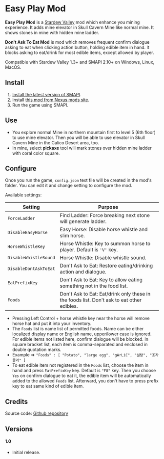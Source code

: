 Easy Play Mod
========

**Easy Play Mod** is a [Stardew Valley](http://stardewvalley.net/) mod
which enhance you mining experience.
It adds mine elevator in Skull Cavern Mine like normal mine.
It shows stones in mine with hidden mine ladder.

**Don't Ask To Eat Mod** is mod
which removes frequent confirm dialogue asking to eat
when clicking action button, holding edible item in hand.
It blocks asking to eat/drink for most edible items, except allowed by player.

Compatible with Stardew Valley 1.3+ and SMAPI 2.10+ on Windows, Linux, MacOS.

## Install
1. [Install the latest version of SMAPI](https://smapi.io).
2. Install [this mod from Nexus mods site](http://www.nexusmods.com/stardewvalley/mods/???).
3. Run the game using SMAPI.

## Use

 * You explore normal Mine in northern mountain first to level 5 (6th floor) to use mine elevator. Then you will be able to use elevator in Skull Cavern Mine in the Calico Desert area, too.
 * In mine, select **pickaxe** tool will mark stones over hidden mine ladder with coral color square.

## Configure
Once you run the game, `config.json` text file will be created in the mod's folder.
You can edit it and change setting to configure the mod.

Available settings:

Setting                     | Purpose
----------------------------|------------------------------------------------
`ForceLadder`               | Find Ladder: Force breaking next stone will generate ladder.
`DisableEasyHorse`          | Easy Horse: Disable horse whistle and slim horse.
`HorseWhistleKey`           | Horse Whistle: Key to summon horse to player. Default is `'V'` key.
`DisableWhistleSound`       | Horse Whistle: Disable whistle sound.
`DisableDontAskToEat`       | Don't Ask to Eat: Restore eating/drinking action and dialogue.
`EatPrefixKey`              | Don't Ask to Eat: Key to allow eating something not in the food list.
`Foods`                     | Don't Ask to Eat: Eat/drink only these in the foods list. Don't ask to eat other edibles.

 * Pressing Left Control + horse whistle key near the horse will remove horse hat and put it into your inventory.
 * The `Foods` list is name list of permitted foods. Name can be either localized display name or English name,
upper/lower case is ignored. For edible items not listed here, confirm dialogue will be blocked.
In square bracket list, each item is comma-separated and enclosed in double quotation marks.
 * Example =>  `"Foods" : [ "Potato", "large egg", "gArLiC", "설탕", "조자 콜라" ]`
 * To eat edible item not registered in the `Foods` list, choose the item in hand
and press `EatPrefixKey` key. Default is `"F8"` key.
Then you choose `Yes` on confirm dialogue to eat it,
the edible item will be automatically added to the allowed `Foods` list.
Afterward, you don't have to press prefix key to eat same kind of edible item.

## Credits
Source code: [Github repository](https://github.com/qqkookie/StardewEasyMod/tree/master/EasyPlay)

## Versions
#### 1.0
* Initial release.
